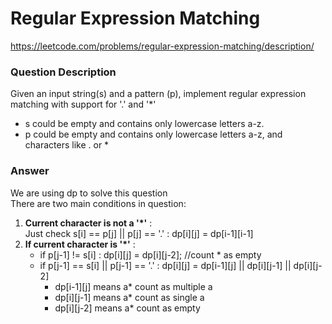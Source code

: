 # Regular Expression Matching

https://leetcode.com/problems/regular-expression-matching/description/

### Question Description

Given an input string(s) and a pattern (p), implement regular expression matching with support for '.' and '*'
* s could be empty and contains only lowercase letters a-z.
* p could be empty and contains only lowercase letters a-z, and characters like . or *

### Answer

We are using dp to solve this question   
There are two main conditions in question:   
1. **Current character is not a '*'** :   
   Just check s[i] == p[j] || p[j] == '.' : dp[i][j] = dp[i-1][i-1]
2. **If current character is '*'** :   
   * if p[j-1] != s[i] : dp[i][j] = dp[i][j-2];  //count * as empty
   * if p[j-1] == s[i] || p[j-1] == '.' : dp[i][j] = dp[i-1][j] || dp[i][j-1] || dp[i][j-2]  
      * dp[i-1][j] means a* count as multiple a  
      * dp[i][j-1] means a* count as single a  
      * dp[i][j-2] means a* count as empty  

